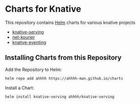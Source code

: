 # Charts for Knative

This repository contains [Helm](https://helm.sh) charts for various knative projects

* [knative-serving](charts/knative-serving/)
* [net-kourier](charts/net-kourier/)
* [knative-eventing](charts/knative-eventing/)

## Installing Charts from this Repository

Add the Repository to Helm:

```sh
helm repo add ahhhh https://ahhhh-man.github.io/charts
```

Install a Chart:

```sh
helm install knative-serving ahhhh/knative-serving
```
